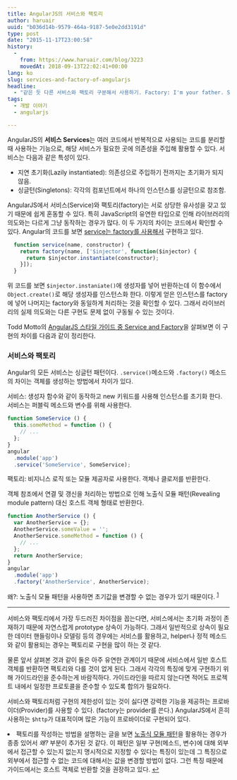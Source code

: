 ```yaml
---
title: AngularJS의 서비스와 팩토리
author: haruair
uuid: "b036d14b-9579-464a-9187-5e0e2dd3191d"
type: post
date: "2015-11-17T23:00:58"
history:
  - 
    from: https://www.haruair.com/blog/3223
    movedAt: 2018-09-13T22:02:41+00:00
lang: ko
slug: services-and-factory-of-angularjs
headline:
  - "같은 듯 다른 서비스와 팩토리 구분해서 사용하기. Factory: I'm your father. Service: Noooo!!"
tags:
  - 개발 이야기
  - angularjs

---
```

AngularJS의 **서비스 Services**는 여러 코드에서 반복적으로 사용되는 코드를 분리할 때 사용하는 기능으로, 해당 서비스가 필요한 곳에 의존성을 주입해 활용할 수 있다. 서비스는 다음과 같은 특성이 있다.

  * 지연 초기화(Lazily instantiated): 의존성으로 주입하기 전까지는 초기화가 되지 않음.
  * 싱글턴(Singletons): 각각의 컴포넌트에서 하나의 인스턴스를 싱글턴으로 참조함.

AngularJS에서 서비스(Service)와 팩토리(factory)는 서로 상당한 유사성을 갖고 있기 때문에 쉽게 혼동할 수 있다. 특히 JavaScript의 유연한 타입으로 인해 라이브러리의 의도와는 다르게 그냥 동작하는 경우가 많다. 이 두 가지의 차이는 코드에서 확인할 수 있다. Angular의 코드를 보면 [service는 factory를 사용해서][1] 구현하고 있다.

```javascript
  function service(name, constructor) {
    return factory(name, ['$injector', function($injector) {
      return $injector.instantiate(constructor);
    }]);
  }
```

위 코드를 보면 `$injector.instaniate()`에 생성자를 넣어 반환하는데 이 함수에서 `Object.create()`로 해당 생성자를 인스턴스화 한다. 이렇게 얻은 인스턴스를 factory에 넣어 나머지는 factory와 동일하게 처리하는 것을 확인할 수 있다. 그래서 라이브러리의 실제 의도와는 다른 구현도 문제 없이 구동될 수 있는 것이다.

Todd Motto의 [AngularJS 스타일 가이드 중 Service and Factory][2]을 살펴보면 이 구현의 차이를 다음과 같이 정리한다.

### 서비스와 팩토리

Angular의 모든 서비스는 싱글턴 패턴이다. `.service()`메소드와 `.factory()` 메소드의 차이는 객체를 생성하는 방법에서 차이가 있다.

서비스: 생성자 함수와 같이 동작하고 new 키워드를 사용해 인스턴스를 초기화 한다. 서비스는 퍼블릭 메소드와 변수를 위해 사용한다.

```javascript
function SomeService () {
  this.someMethod = function () {
    // ...
  };
}
angular
  .module('app')
  .service('SomeService', SomeService);
```

팩토리: 비지니스 로직 또는 모듈 제공자로 사용한다. 객체나 클로저를 반환한다.

객체 참조에서 연결 및 갱신을 처리하는 방법으로 인해 노출식 모듈 패턴(Revealing module pattern) 대신 호스트 객체 형태로 반환한다.

```javascript
function AnotherService () {
  var AnotherService = {};
  AnotherService.someValue = '';
  AnotherService.someMethod = function () {
    // ...
  };
  return AnotherService;
}
angular
  .module('app')
  .factory('AnotherService', AnotherService);
```

왜?: 노출식 모듈 패턴을 사용하면 초기값을 변경할 수 없는 경우가 있기 때문이다. <sup id="fnref-3223-1"><a href="#fn-3223-1" rel="footnote">1</a></sup>

* * *

서비스와 팩토리에서 가장 두드러진 차이점을 꼽는다면, 서비스에서는 초기화 과정이 존재하기 때문에 자연스럽게 prototype 상속이 가능하다. 그래서 일반적으로 상속이 필요한 데이터 핸들링이나 모델링 등의 경우에는 서비스를 활용하고, helper나 정적 메소드와 같이 활용되는 경우는 팩토리로 구현을 많이 하는 것 같다.

물론 앞서 살펴본 것과 같이 둘은 아주 유연한 관계이기 때문에 서비스에서 일반 호스트 객체를 반환하면 팩토리와 다를 것이 없게 된다. 그래서 각각의 특징에 맞게 구현하기 위해 가이드라인을 준수하는게 바람직하다. 가이드라인을 따르지 않는다면 적어도 프로젝트 내에서 일정한 프로토콜을 준수할 수 있도록 합의가 필요하다.

서비스와 팩토리처럼 구현의 제한성이 있는 것이 싫다면 강력한 기능을 제공하는 프로바이더(Provider)를 사용할 수 있다. (factory는 provider를 쓴다.) AngularJS에서 흔히 사용하는 `$http`가 대표적이며 많은 기능이 프로바이더로 구현되어 있다.

<li id="fn-3223-1">
  팩토리를 작성하는 방법을 설명하는 글을 보면 <a href="http://haruair.com/blog/3219">노출식 모듈 패턴</a>을 활용하는 경우가 종종 있어서 <em>왜?</em> 부분이 추가된 것 같다. 이 패턴은 일부 구현(메소드, 변수)에 대해 외부에서 접근할 수 있는지 없는지 명시적으로 지정할 수 있다는 특징이 있는데 그 특징으로 외부에서 접근할 수 없는 코드에 대해서는 값을 변경할 방법이 없다. 그런 특징 때문에 가이드에서는 호스트 객체로 반환할 것을 권장하고 있다.&#160;<a href="#fnref-3223-1" rev="footnote">&#8617;</a> </fn></footnotes>

 [1]: https://github.com/angular/angular.js/blob/master/src/auto/injector.js#L702-L706
 [2]: https://github.com/toddmotto/angularjs-styleguide#services-and-factory